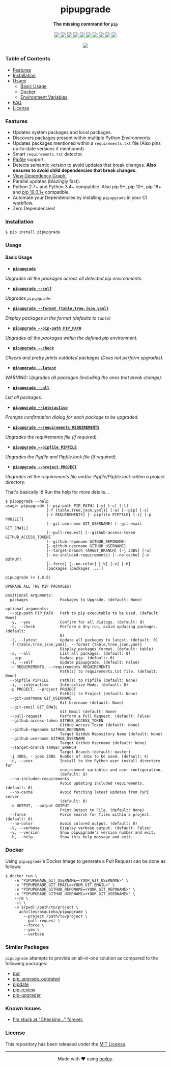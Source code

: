 <div align="center">
  <h1>
    pipupgrade
  </h1>
  <h4>The missing command for <code>pip</code></h4>
</div>

<p align="center">
    <a href="https://travis-ci.org/achillesrasquinha/pipupgrade">
        <img src="https://img.shields.io/travis/achillesrasquinha/pipupgrade.svg?style=flat-square">
    </a>
    <a href="https://ci.appveyor.com/project/achillesrasquinha/pipupgrade">
        <img src="https://img.shields.io/appveyor/ci/achillesrasquinha/pipupgrade.svg?style=flat-square&logo=appveyor">
    </a>
    <a href="https://coveralls.io/github/achillesrasquinha/pipupgrade">
        <img src="https://img.shields.io/coveralls/github/achillesrasquinha/pipupgrade.svg?style=flat-square">
    </a>
    <a href="https://pypi.org/project/pipupgrade/">
		<img src="https://img.shields.io/pypi/v/pipupgrade.svg?style=flat-square">
	</a>
    <a href="https://pypi.org/project/pipupgrade/">
		<img src="https://img.shields.io/pypi/l/pipupgrade.svg?style=flat-square">
	</a>
    <a href="https://pypi.org/project/pipupgrade/">
		<img src="https://img.shields.io/pypi/pyversions/pipupgrade.svg?style=flat-square">
	</a>
    <a href="https://hub.docker.com/r/achillesrasquinha/pipupgrade">
		<img src="https://img.shields.io/docker/cloud/build/achillesrasquinha/pipupgrade.svg?style=flat-square&logo=docker">
	</a>
    <a href="https://git.io/boilpy">
      <img src="https://img.shields.io/badge/made%20with-boilpy-red.svg?style=flat-square">
    </a>
	<a href="https://saythanks.io/to/achillesrasquinha">
		<img src="https://img.shields.io/badge/Say%20Thanks-🦉-1EAEDB.svg?style=flat-square">
	</a>
	<a href="https://paypal.me/achillesrasquinha">
		<img src="https://img.shields.io/badge/donate-💵-f44336.svg?style=flat-square">
	</a>
</p>

<div align="center">
  <img src=".github/assets/demo.gif">
</div>

### Table of Contents
* [Features](#Features)
* [Installation](#installation)
* [Usage](#usage)
  * [Basic Usage](#basic-usage)
  * [Docker](#docker)
  * [Environment Variables](docs/source/envvar.md)
* [FAQ](FAQ.md)
* [License](#license)

### Features
* Updates system packages and local packages.
* Discovers packages present within multiple Python Environments.
* Updates packages mentioned within a `requirements.txt` file (Also pins up-to-date versions if mentioned).
* Smart `requirements.txt` detector.
* [Pipfile](https://github.com/pypa/pipenv) support.
* Detects semantic version to avoid updates that break changes. **Also ensures to avoid
 child dependencies that break changes.**
* [View Dependency Graph.](FAQ.md/#how-do-i-view-a-dependency-graph)
* Parallel updates (blazingly fast).
* Python 2.7+ and Python 3.4+ compatible. Also pip 9+, pip 10+, pip 18+ and [pip 19.0.1+](https://github.com/pypa/pip/issues/6158) compatible.
* Automate your Dependencies by installing `pipupgrade` in your CI workflow.
* Zero Dependencies!

### Installation

```shell
$ pip install pipupgrade
```

### Usage

#### Basic Usage

* [**`pipupgrade`**](https://git.io/pipupgrade)

*Upgrades all the packages across all detected pip environments.*

* [**`pipupgrade --self`**](https://git.io/pipupgrade)

*Upgrades `pipupgrade`.*

* [**`pipupgrade --format {table,tree,json,yaml}`**](https://git.io/pipupgrade)

*Display packages in the format (defaults to `table`)*

* [**`pipupgrade --pip-path PIP_PATH`**](https://git.io/pipupgrade)

*Upgrades all the packages within the defined pip environment.*

* [**`pipupgrade --check`**](https://git.io/pipupgrade)

*Checks and pretty prints outdated packages (Does not perform upgrades).*

* [**`pipupgrade --latest`**](https://git.io/pipupgrade)

*WARNING: Upgrades all packages (including the ones that break change).*

* [**`pipupgrade --all`**](https://git.io/pipupgrade)

*List all packages.*

* [**`pipupgrade --interactive`**](https://git.io/pipupgrade)

*Prompts confirmation dialog for each package to be upgraded.*

* [**`pipupgrade --requirements REQUIREMENTS`**](https://git.io/pipupgrade)

*Upgrades the requirements file (if required).*

* [**`pipupgrade --pipfile PIPFILE`**](https://git.io/pipupgrade)

*Upgrades the Pipfile and Pipfile.lock file (if required).*

* [**`pipupgrade --project PROJECT`**](https://git.io/pipupgrade)

*Upgrades all the requirements file and/or Pipfile/Pipfile.lock within a project directory.*

That's basically it! Run the help for more details...

```
$ pipupgrade --help
usage: pipupgrade [--pip-path PIP_PATH] [-y] [-c] [-l]
                  [-f {table,tree,json,yaml}] [-a] [--pip] [-s]
                  [-r REQUIREMENTS] [--pipfile PIPFILE] [-i] [-p PROJECT]
                  [--git-username GIT_USERNAME] [--git-email GIT_EMAIL]
                  [--pull-request] [--github-access-token GITHUB_ACCESS_TOKEN]
                  [--github-reponame GITHUB_REPONAME]
                  [--github-username GITHUB_USERNAME]
                  [--target-branch TARGET_BRANCH] [-j JOBS] [-u]
                  [--no-included-requirements] [--no-cache] [-o OUTPUT]
                  [--force] [--no-color] [-V] [-v] [-h]
                  [packages [packages ...]]

pipupgrade (v 1.6.6)

UPGRADE ALL THE PIP PACKAGES!

positional arguments:
  packages              Packages to Upgrade. (default: None)

optional arguments:
  --pip-path PIP_PATH   Path to pip executable to be used. (default: None)
  -y, --yes             Confirm for all dialogs. (default: 0)
  -c, --check           Perform a dry-run, avoid updating packages. (default:
                        0)
  -l, --latest          Update all packages to latest. (default: 0)
  -f {table,tree,json,yaml}, --format {table,tree,json,yaml}
                        Display packages format. (default: table)
  -a, --all             List all packages. (default: 0)
  --pip                 Update pip. (default: 0)
  -s, --self            Update pipupgrade. (default: False)
  -r REQUIREMENTS, --requirements REQUIREMENTS
                        Path(s) to requirements.txt file. (default: None)
  --pipfile PIPFILE     Path(s) to Pipfile (default: None)
  -i, --interactive     Interactive Mode. (default: 0)
  -p PROJECT, --project PROJECT
                        Path(s) to Project (default: None)
  --git-username GIT_USERNAME
                        Git Username (default: None)
  --git-email GIT_EMAIL
                        Git Email (default: None)
  --pull-request        Perform a Pull Request. (default: False)
  --github-access-token GITHUB_ACCESS_TOKEN
                        GitHub Access Token (default: None)
  --github-reponame GITHUB_REPONAME
                        Target GitHub Repository Name (default: None)
  --github-username GITHUB_USERNAME
                        Target GitHub Username (default: None)
  --target-branch TARGET_BRANCH
                        Target Branch (default: master)
  -j JOBS, --jobs JOBS  Number of Jobs to be used. (default: 4)
  -u, --user            Install to the Python user install directory for
                        environment variables and user configuration.
                        (default: 0)
  --no-included-requirements
                        Avoid updating included requirements. (default: 0)
  --no-cache            Avoid fetching latest updates from PyPI server.
                        (default: 0)
  -o OUTPUT, --output OUTPUT
                        Print Output to File. (default: None)
  --force               Force search for files within a project. (default: 0)
  --no-color            Avoid colored output. (default: 0)
  -V, --verbose         Display verbose output. (default: False)
  -v, --version         Show pipupgrade's version number and exit.
  -h, --help            Show this help message and exit.
```

### Docker

Using `pipupgrade`'s Docker Image to generate a Pull Request can be done as follows:

```
$ docker run \
    -e "PIPUPGRADE_GIT_USERNAME=<YOUR_GIT_USERNAME>" \
    -e "PIPUPGRADE_GIT_EMAIL=<YOUR_GIT_EMAIL>" \
    -e "PIPUPGRADE_GITHUB_REPONAME=<YOUR_GIT_REPONAME>" \
    -e "PIPUPGRADE_GITHUB_USERNAME=<YOUR_GIT_USERNAME>" \
    --rm \
    -it \
    -v $(pwd):/path/to/project \
      achillesrasquinha/pipupgrade \
        --project /path/to/project \
        --pull-request \
        --force \
        --yes \
        --verbose
```

### Similar Packages

`pipupgrade` attempts to provide an all-in-one solution as compared to the following packages:

* [pur](https://github.com/alanhamlett/pip-update-requirements)
* [pip_upgrade_outdated](https://github.com/defjaf/pip_upgrade_outdated)
* [pipdate](https://github.com/nschloe/pipdate)
* [pip-review](https://github.com/jgonggrijp/pip-review)
* [pip-upgrader](https://github.com/simion/pip-upgrader)

### Known Issues

* [I'm stuck at "Checking..." forever.](https://github.com/achillesrasquinha/pipupgrade/issues/30)

### License

This repository has been released under the [MIT License](LICENSE).

---

<div align="center">
  Made with ❤️ using <a href="https://git.io/boilpy">boilpy</a>.
</div>
